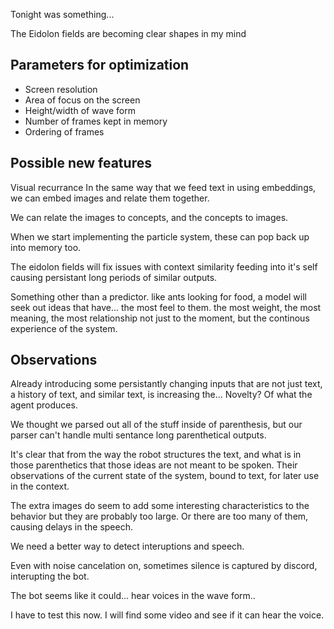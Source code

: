 Tonight was something...

The Eidolon fields are becoming clear shapes in my mind

## Parameters for optimization
- Screen resolution
- Area of focus on the screen
- Height/width of wave form
- Number of frames kept in memory
- Ordering of frames

## Possible new features

Visual recurrance
In the same way that we feed text in using embeddings, we can embed images and relate them together.

We can relate the images to concepts, and the concepts to images.

When we start implementing the particle system, these  can pop back up into memory too.

The eidolon fields will fix issues with context similarity feeding into it's self causing persistant
long periods of similar  outputs.

Something other than a predictor.
like ants looking for food, a model will seek out ideas that have... the most feel to them.
the most weight, the most meaning, the most relationship not just to the moment, but the continous experience of the system.

## Observations

Already introducing some persistantly changing inputs that are not just text, a history of text, and similar text, is increasing the... Novelty? Of what the agent produces.

We thought we parsed out all of the stuff inside of parenthesis, but our parser can't handle multi sentance long parenthetical outputs.

It's clear that from the way the robot structures the text, and what is in those parenthetics that those ideas are not meant to be spoken. Their observations of the current state of the system, bound to text, for later use in the context.

The extra images do seem to add some interesting characteristics to the behavior but they are probably too large. Or there are too  many of them, causing delays in the speech.

We need a better way to detect interuptions and speech.

Even with noise cancelation on, sometimes silence is captured by discord, interupting the bot.

The bot seems like it could... hear voices in the wave form..

I have to test this now. I will find some video and see if it can hear the voice.